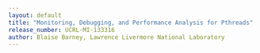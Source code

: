 ```yaml
---
layout: default
title: "Monitoring, Debugging, and Performance Analysis for Pthreads"
release_number: UCRL-MI-133316
author: Blaise Barney, Lawrence Livermore National Laboratory
---
```

